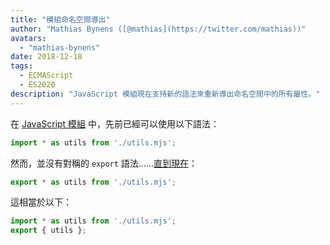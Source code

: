 ```yaml
---
title: "模組命名空間導出"
author: "Mathias Bynens ([@mathias](https://twitter.com/mathias))"
avatars: 
  - "mathias-bynens"
date: 2018-12-18
tags: 
  - ECMAScript
  - ES2020
description: "JavaScript 模組現在支持新的語法來重新導出命名空間中的所有屬性。"
---
```

在 [JavaScript 模組](/features/modules) 中，先前已經可以使用以下語法：

```js
import * as utils from './utils.mjs';
```

然而，並沒有對稱的 `export` 語法……[直到現在](https://github.com/tc39/proposal-export-ns-from)：

```js
export * as utils from './utils.mjs';
```

這相當於以下：

```js
import * as utils from './utils.mjs';
export { utils };
```
